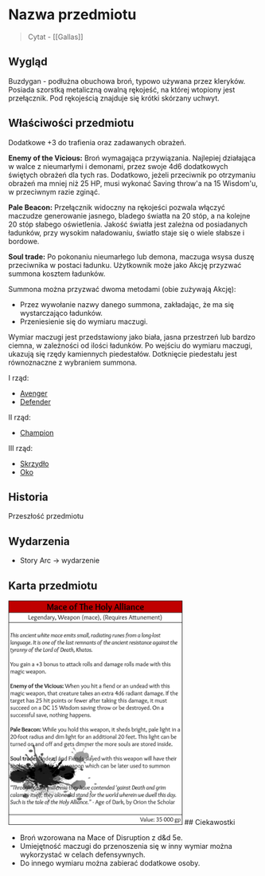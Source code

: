 # Nazwa przedmiotu
> Cytat
> \- [[Gallas]]
## Wygląd
Buzdygan - podłużna obuchowa broń, typowo używana przez kleryków. 
Posiada szorstką metaliczną owalną rękojeść, na której wtopiony jest przełącznik.
Pod rękojeścią znajduje się krótki skórzany uchwyt.
## Właściwości przedmiotu
Dodatkowe +3 do trafienia oraz zadawanych obrażeń.

**Enemy of the Vicious:** Broń wymagająca przywiązania. Najlepiej działająca w walce z nieumarłymi i demonami, przez swoje 4d6 dodatkowych świętych obrażeń dla tych ras. Dodatkowo, jeżeli przeciwnik po otrzymaniu obrażeń ma mniej niż 25 HP, musi wykonać Saving throw'a na 15 Wisdom'u, w przeciwnym razie zginąć. 

**Pale Beacon:** Przełącznik widoczny na rękojeści pozwala włączyć maczudze generowanie jasnego, bladego światła na 20 stóp, a na kolejne 20 stóp słabego oświetlenia. Jakość światła jest zależna od posiadanych ładunków, przy wysokim naładowaniu, światło staje się o wiele słabsze i bordowe. 

**Soul trade:** Po pokonaniu nieumarłego lub demona, maczuga wsysa duszę przeciwnika w postaci ładunku. Użytkownik może jako Akcję przyzwać summona kosztem ładunków.

Summona można przyzwać dwoma metodami (obie zużywają Akcję):
- Przez wywołanie nazwy danego summona, zakładając, że ma się wystarczająco ładunków.
- Przeniesienie się do wymiaru maczugi.

Wymiar maczugi jest przedstawiony jako biała, jasna przestrzeń lub bardzo ciemna, w zależności od ilości ładunków. Po wejściu do wymiaru maczugi, ukazują się rzędy kamiennych piedestałów. Dotknięcie piedestału jest równoznaczne z wybraniem summona. 

I rząd:
- [Avenger](Summon%20-%20Avenger.md)
- [Defender](Summon%20-%20Defender.md)

II rząd:
- [Champion](Summon%20-%20Champion.md)

III rząd:
- [Skrzydło](Summon%20-%20Skrzydło.md)
- [Oko](Summon%20-%20Oko.md)
## Historia
Przeszłość przedmiotu
## Wydarzenia
- Story Arc → wydarzenie
## Karta przedmiotu

<img src="./grafika/MaceOfTheHolyAlliance.png" alt="Mace of The Holy Alliance" width="350"/>
## Ciekawostki

- Broń wzorowana na Mace of Disruption z d&d 5e.
- Umiejętność maczugi do przenoszenia się w inny wymiar można wykorzystać w celach defensywnych.
- Do innego wymiaru można zabierać dodatkowe osoby.
